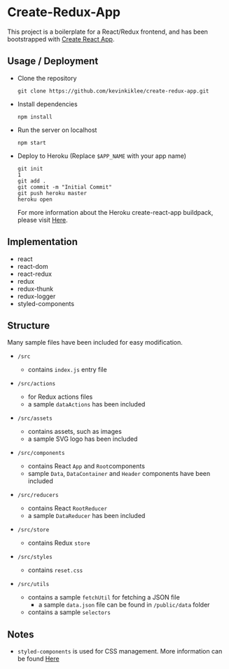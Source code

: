 # Create-Redux-App

This project is a boilerplate for a React/Redux frontend, and has been bootstrapped with [Create React App](https://github.com/facebookincubator/create-react-app).

## Usage / Deployment

- Clone the repository

  `git clone https://github.com/kevinkiklee/create-redux-app.git`

- Install dependencies

  `npm install`

- Run the server on localhost

  `npm start`

- Deploy to Heroku (Replace `$APP_NAME` with your app name)

  ```
  git init
  1
  git add .
  git commit -m "Initial Commit"
  git push heroku master
  heroku open
  ```
  For more information about the Heroku create-react-app buildpack, please visit [Here](https://github.com/mars/create-react-app-buildpack).

## Implementation

- react
- react-dom
- react-redux
- redux
- redux-thunk
- redux-logger
- styled-components

## Structure
Many sample files have been included for easy modification.

- `/src`
  - contains `index.js` entry file

- `/src/actions`
  - for Redux actions files
  - a sample `dataActions` has been included

- `/src/assets`
  - contains assets, such as images
  - a sample SVG logo has been included

- `/src/components`
  - contains React `App` and `Root`components
  - sample `Data`, `DataContainer` and `Header` components have been included

- `/src/reducers`
  - contains React `RootReducer`
  - a sample `DataReducer` has been included

- `/src/store`
  - contains Redux `store`

- `/src/styles`
  - contains `reset.css`

- `/src/utils`
  - contains a sample `fetchUtil` for fetching a JSON file
    - a sample `data.json` file can be found in `/public/data` folder
  - contains a sample `selectors`

## Notes

- `styled-components` is used for CSS management.  More information can be found [Here](https://github.com/styled-components/styled-components)
